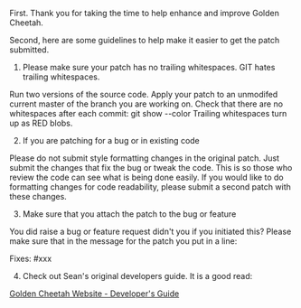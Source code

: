 First. Thank you for taking the time to help enhance and improve Golden Cheetah.

Second, here are some guidelines to help make it easier to get the patch submitted.

1. Please make sure your patch has no trailing whitespaces. GIT hates trailing whitespaces.

Run two versions of the source code.
Apply your patch to an unmodifed current master of the branch you are working on.
Check that there are no whitespaces after each commit: git show --color
Trailing whitespaces turn up as RED blobs.

2. If you are patching for a bug or in existing code

Please do not submit style formatting changes in the original patch.
Just submit the changes that fix the bug or tweak the code.
This is so those who review the code can see what is being done easily.
If you would like to do formatting changes for code readability, please submit a second patch with these changes.

3. Make sure that you attach the patch to the bug or feature

You did raise a bug or feature request didn't you if you initiated this?
Please make sure that in the message for the patch you put in a line:

Fixes: #xxx

4. Check out Sean's original developers guide. It is a good read:

[Golden Cheetah Website - Developer's Guide](http://www.goldencheetah.org/developers-guide.html)